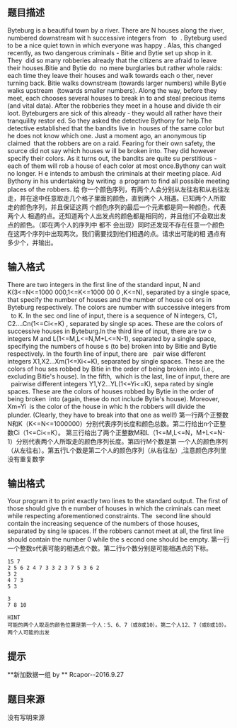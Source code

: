 


## 题目描述
Byteburg is a beautiful town by a river. There are N houses along the river, numbered downstream wit
h successive integers from   to  . Byteburg used to be a nice quiet town in which everyone was happy
. Alas, this changed recently, as two dangerous criminals - Bitie and Bytie set up shop in it. They 
did so many robberies already that the citizens are afraid to leave their houses.Bitie and Bytie do 
no mere burglaries but rather whole raids: each time they leave their houses and walk towards each o
ther, never turning back. Bitie walks downstream (towards larger numbers) while Bytie walks upstream
 (towards smaller numbers). Along the way, before they meet, each chooses several houses to break in
to and steal precious items (and vital data). After the robberies they meet in a house and divide th
eir loot. Byteburgers are sick of this already - they would all rather have their tranquility restor
ed. So they asked the detective Bythony for help.The detective established that the bandits live in 
houses of the same color but he does not know which one. Just a moment ago, an anonymous tip claimed
 that the robbers are on a raid. Fearing for their own safety, the source did not say which houses w
ill be broken into. They did however specify their colors. As it turns out, the bandits are quite su
perstitious - each of them will rob a house of each color at most once.Bythony can wait no longer. H
e intends to ambush the criminals at their meeting place. Aid Bythony in his undertaking by writing 
a program to find all possible meeting places of the robbers.
给 你一个颜色序列，有两个人会分别从左往右和从右往左走，并在途中任意取走几个格子里面的颜色，直到两个
人相遇。已知两个人所取走的颜色序列，并且保证这两 个颜色序列的最后一个元素都是同一种颜色，代表两个人
相遇的点。还知道两个人出发点的颜色都是相同的，并且他们不会取出发点的颜色。（即在两个人的序列中 都不
会出现）同时还发现不存在任意一个颜色在这两个序列中出现两次。我们需要找到他们相遇的点。请求出可能的相
遇点有多少个，并输出。
## 输入格式
There are two integers in the first line of the standard input, N and K(3<=N<=1000 000,1<=K<=1000 00
0 ,K<=N), separated by a single space, that specify the number of houses and the number of house col
ors in Byteburg respectively. The colors are number with successive integers from   to K. In the sec
ond line of input, there is a sequence of N integers, C1，C2….Cn(1<=Ci<=K) , separated by single sp
aces. These are the colors of successive houses in Byteburg.In the third line of input, there are tw
o integers M and L(1<=M,L<=N,M+L<=N-1), separated by a single space, specifying the numbers of house
s (to be) broken into by Bitie and Bytie respectively. In the fourth line of input, there are   pair
wise different integers X1,X2…Xm(1<=Xi<=K), separated by single spaces. These are the colors of hou
ses robbed by Bitie in the order of being broken into (i.e., excluding Bitie's house). In the fifth,
 which is the last, line of input, there are   pairwise different integers Y1,Y2…YL(1<=Yi<=K), sepa
rated by single spaces. These are the colors of houses robbed by Bytie in the order of being broken 
into (again, these do not include Bytie's house). Moreover, Xm=Yi  is the color of the house in whic
h the robbers will divide the plunder. (Clearly, they have to break into that one as well!)
第一行两个正整数N和K（K<=N<=1000000）分别代表序列长度和颜色总数。第二行给出n个正整数Ci（1<=Ci<=K）。
第三行给出了两个正整数M和L（1<=M,L<=N，M+L<=N-1）分别代表两个人所取走的颜色序列长度。第四行M个数是第
一个人的颜色序列（从左往右）。第五行L个数是第二个人的颜色序列（从右往左）,注意颜色序列里没有重复数字
## 输出格式
Your program it to print exactly two lines to the standard output. The first of those should give th
e number of houses in which the criminals can meet while respecting aforementioned constraints. The 
second line should contain the increasing sequence of the numbers of those houses, separated by sing
le spaces. If the robbers cannot meet at all, the first line should contain the number 0 while the s
econd one should be empty.
第一行一个整数s代表可能的相遇点个数。第二行s个数分别是可能相遇点的下标。

```input1
15 7
2 5 6 2 4 7 3 3 2 3 7 5 3 6 2
3 2
4 7 3
5 3

```

```output1
3
7 8 10

HINT
可能的两个人取走的颜色位置是第一个人：5、6、7（或8或10）。第二个人12、7（或8或10）。两个人可能的出发
```

## 提示
**新加数据一组 by ** Rcapor--2016.9.27
## 题目来源
没有写明来源



